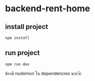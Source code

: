 # backend-rent-home

## install project
```
npm install 
```
## run project
```
npm run dev
```
ต้องมี nodemon ใน dependencies  นะแจ๊ะ
